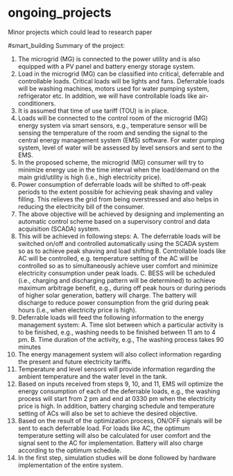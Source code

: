 # ongoing_projects
Minor projects which could lead to research paper


#smart_building
Summary of the project:
1.	The microgrid (MG) is connected to the power utility and is also equipped with a PV panel and battery energy storage system.
2.	Load in the microgrid (MG) can be classified into critical, deferrable and controllable loads. Critical loads will be lights and fans. Deferrable loads will be washing machines, motors used for water pumping system, refrigerator etc. In addition, we will have controllable loads like air-conditioners.
3.	It is assumed that time of use tariff (TOU) is in place. 
4.	Loads will be connected to the control room of the microgrid (MG) energy system via smart sensors, e.g., temperature sensor will be sensing the temperature of the room and sending the signal to the central energy management system (EMS) software. For water pumping system, level of water will be assessed by level sensors and sent to the EMS.
5.	In the proposed scheme, the microgrid (MG) consumer will try to minimize energy use in the time interval when the load/demand on the main grid/utility is high (i.e., high electricity price). 
6.	Power consumption of deferrable loads will be shifted to off-peak periods to the extent possible for achieving peak shaving and valley filling. This relieves the grid from being overstressed and also helps in reducing the electricity bill of the consumer.
7.	The above objective will be achieved by designing and implementing an automatic control scheme based on a supervisory control and data acquisition (SCADA) system. 
8.	This will be achieved in following steps:
A.	The deferrable loads will be switched on/off and controlled automatically using the SCADA system so as to achieve peak shaving and load shifting
B.	Controllable loads like AC will be controlled, e.g. temperature setting of the AC will be controlled so as to simultaneously achieve user comfort and minimize electricity consumption under peak loads.
C.	BESS will be scheduled (i.e., charging and discharging pattern will be determined) to achieve maximum arbitrage benefit, e.g., during off peak hours or during periods of higher solar generation, battery will charge. The battery will discharge to reduce power consumption from the grid during peak hours (i.e., when electricity price is high).
9.	Deferrable loads will feed the following information to the energy management system:
A.	Time slot between which a particular activity is to be finished, e.g., washing needs to be finished between 11 am to 4 pm. 
B.	Time duration of the activity, e.g., The washing process takes 90 minutes 
10.	The energy management system will also collect information regarding the present and future electricity tariffs.
11.	Temperature and level sensors will provide information regarding the ambient temperature and the water level in the tank.
12.	Based on inputs received from steps 9, 10, and 11, EMS will optimize the energy consumption of each of the deferrable loads, e.g., the washing process will start from 2 pm and end at 0330 pm when the electricity price is high. In addition, battery charging schedule and temperature setting of ACs will also be set to achieve the desired objective.
13.	Based on the result of the optimization process, ON/OFF signals will be sent to each deferrable load. For loads like AC, the optimum temperature setting will also be calculated for user comfort and the signal sent to the AC for implementation. Battery will also charge according to the optimum schedule.
14.	In the first step, simulation studies will be done followed by hardware implementation of the entire system.


